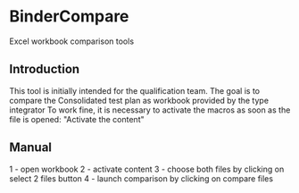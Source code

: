 # BinderCompare
 Excel workbook comparison tools


## Introduction
This tool is initially intended for the qualification team.
The goal is to compare the  Consolidated test plan as workbook provided by the type integrator
To work fine, it is necessary to activate the macros as soon as the file is opened: "Activate the content"

## Manual
1 - open workbook
2 - activate content
3 - choose both files by clicking on select 2 files button
4 - launch comparison by clicking on compare files
 
